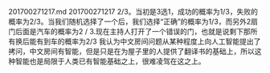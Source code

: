 201700271217.md
201700271217
2/3。当初是3选1，成功的概率为1/3，失败的概率为2/3。当我们随机选择了一个后，我们选择“正确”的概率为1/3，而另外2扇门后面是汽车的概率为2 / 3.现在主持人打开了一个错误的门，也就是说剩下那所有换后能有到车的概率为2/3
我认为中文房间问题从某种程度上向人工智能提出了拷问，中文房间有智能，但是只是在为屋子里的人提供了翻译书的基础上，所以这种智能也是局限于人类已有智能基础之上，很难凌驾在这之上。
